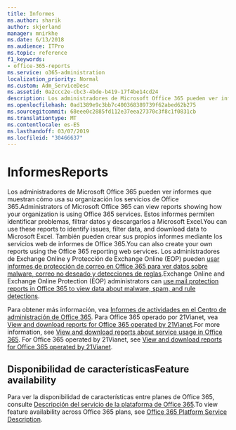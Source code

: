 ```yaml
---
title: Informes
ms.author: sharik
author: skjerland
manager: mnirkhe
ms.date: 6/13/2018
ms.audience: ITPro
ms.topic: reference
f1_keywords:
- office-365-reports
ms.service: o365-administration
localization_priority: Normal
ms.custom: Adm_ServiceDesc
ms.assetid: 0a2ccc2e-cbc3-4bde-b419-17f4be14cd24
description: Los administradores de Microsoft Office 365 pueden ver informes que muestran cómo usa su organización los servicios de Office 365. Estos informes permiten identificar problemas, filtrar datos y descargarlos a Microsoft Excel. También pueden crear sus propios informes mediante los servicios web de informes de Office 365. Los administradores de Exchange Online y Protección de Exchange Online (EOP) pueden usar informes de protección de correo en Office 365 para ver datos sobre malware, correo no deseado y detecciones de reglas.
ms.openlocfilehash: 0ad1389e9c3bb7c400368389739f62abed62b275
ms.sourcegitcommit: 68eee0c2885fd112e37eea27370c3f8c1f0831cb
ms.translationtype: MT
ms.contentlocale: es-ES
ms.lasthandoff: 03/07/2019
ms.locfileid: "30466637"
---
```

# <a name="reports"></a><span data-ttu-id="263da-106">Informes</span><span class="sxs-lookup"><span data-stu-id="263da-106">Reports</span></span>

<span data-ttu-id="263da-107">Los administradores de Microsoft Office 365 pueden ver informes que muestran cómo usa su organización los servicios de Office 365.</span><span class="sxs-lookup"><span data-stu-id="263da-107">Administrators of Microsoft Office 365 can view reports showing how your organization is using Office 365 services.</span></span> <span data-ttu-id="263da-108">Estos informes permiten identificar problemas, filtrar datos y descargarlos a Microsoft Excel.</span><span class="sxs-lookup"><span data-stu-id="263da-108">You can use these reports to identify issues, filter data, and download data to Microsoft Excel.</span></span> <span data-ttu-id="263da-109">También pueden crear sus propios informes mediante los servicios web de informes de Office 365.</span><span class="sxs-lookup"><span data-stu-id="263da-109">You can also create your own reports using the Office 365 reporting web services.</span></span> <span data-ttu-id="263da-110">Los administradores de Exchange Online y Protección de Exchange Online (EOP) pueden [usar informes de protección de correo en Office 365 para ver datos sobre malware, correo no deseado y detecciones de reglas](https://go.microsoft.com/fwlink/p/?LinkId=401102).</span><span class="sxs-lookup"><span data-stu-id="263da-110">Exchange Online and Exchange Online Protection (EOP) administrators can [use mail protection reports in Office 365 to view data about malware, spam, and rule detections](https://go.microsoft.com/fwlink/p/?LinkId=401102).</span></span>
  
<span data-ttu-id="263da-p103">Para obtener más información, vea [Informes de actividades en el Centro de administración de Office 365](https://go.microsoft.com/fwlink/p/?LinkID=270182). Para Office 365 operado por 21Vianet, vea [View and download reports for Office 365 operated by 21Vianet](http://go.microsoft.com/fwlink/?LinkID=733348&amp;clcid=0x409).</span><span class="sxs-lookup"><span data-stu-id="263da-p103">For more information, see [View and download reports about service usage in Office 365](https://go.microsoft.com/fwlink/p/?LinkID=270182). For Office 365 operated by 21Vianet, see [View and download reports for Office 365 operated by 21Vianet](http://go.microsoft.com/fwlink/?LinkID=733348&amp;clcid=0x409).</span></span>
  
## <a name="feature-availability"></a><span data-ttu-id="263da-113">Disponibilidad de características</span><span class="sxs-lookup"><span data-stu-id="263da-113">Feature availability</span></span>

<span data-ttu-id="263da-114">Para ver la disponibilidad de características entre planes de Office 365, consulte [Descripción del servicio de la plataforma de Office 365](https://technet.microsoft.com/en-us/library/office-365-platform-service-description.aspx).</span><span class="sxs-lookup"><span data-stu-id="263da-114">To view feature availability across Office 365 plans, see [Office 365 Platform Service Description](https://technet.microsoft.com/en-us/library/office-365-platform-service-description.aspx).</span></span>
  


